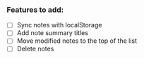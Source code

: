 <h3>Features to add:</h3>

- [ ] Sync notes with localStorage
- [ ] Add note summary titles
- [ ] Move modified notes to the top of the list
- [ ] Delete notes
